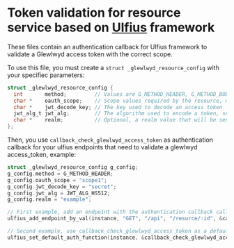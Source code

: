 # Token validation for resource service based on [Ulfius](https://github.com/babelouest/ulfius) framework

These files contain an authentication callback for Ulfius framework to validate a Glewlwyd access token with the correct scope.

To use this file, you must create a `struct _glewlwyd_resource_config` with your specifiec parameters:

```C
struct _glewlwyd_resource_config {
  int       method;         // Values are G_METHOD_HEADER, G_METHOD_BODY or G_METHOD_URL for the access_token location, see https://tools.ietf.org/html/rfc6750
  char *    oauth_scope;    // Scope values required by the resource, multiple values must be separated by a space character
  char *    jwt_decode_key; // The key used to decode an access token
  jwt_alg_t jwt_alg;        // The algorithm used to encode a token, see http://benmcollins.github.io/libjwt/
  char *    realm;          // Optional, a realm value that will be sent back to the client
};
```

Then, you use `callback_check_glewlwyd_access_token` as authentication callback for your ulfius endpoints that need to validate a glewlwyd access_token, example:

```C
struct _glewlwyd_resource_config g_config;
g_config.method = G_METHOD_HEADER;
g_config.oauth_scope = "scope1";
g_config.jwt_decode_key = "secret";
g_config.jwt_alg = JWT_ALG_HS512;
g_config.realm = "example";

// First example, add an endpoint with the authentication callback callback_check_glewlwyd_access_token
ulfius_add_endpoint_by_val(instance, "GET", "/api", "/resurce/:id", &callback_check_glewlwyd_access_token, (void*)g_config, NULL, &callback_get_resource, (void*)config);

// Second example, use callback_check_glewlwyd_access_token as a default authentication callback
ulfius_set_default_auth_function(instance, &callback_check_glewlwyd_access_token, (void*)g_config, NULL);
```
